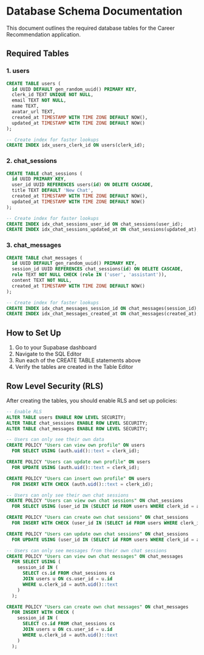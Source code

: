 # Database Schema Documentation

This document outlines the required database tables for the Career Recommendation application.

## Required Tables

### 1. users
```sql
CREATE TABLE users (
  id UUID DEFAULT gen_random_uuid() PRIMARY KEY,
  clerk_id TEXT UNIQUE NOT NULL,
  email TEXT NOT NULL,
  name TEXT,
  avatar_url TEXT,
  created_at TIMESTAMP WITH TIME ZONE DEFAULT NOW(),
  updated_at TIMESTAMP WITH TIME ZONE DEFAULT NOW()
);

-- Create index for faster lookups
CREATE INDEX idx_users_clerk_id ON users(clerk_id);
```

### 2. chat_sessions
```sql
CREATE TABLE chat_sessions (
  id UUID PRIMARY KEY,
  user_id UUID REFERENCES users(id) ON DELETE CASCADE,
  title TEXT DEFAULT 'New Chat',
  created_at TIMESTAMP WITH TIME ZONE DEFAULT NOW(),
  updated_at TIMESTAMP WITH TIME ZONE DEFAULT NOW()
);

-- Create index for faster lookups
CREATE INDEX idx_chat_sessions_user_id ON chat_sessions(user_id);
CREATE INDEX idx_chat_sessions_updated_at ON chat_sessions(updated_at);
```

### 3. chat_messages
```sql
CREATE TABLE chat_messages (
  id UUID DEFAULT gen_random_uuid() PRIMARY KEY,
  session_id UUID REFERENCES chat_sessions(id) ON DELETE CASCADE,
  role TEXT NOT NULL CHECK (role IN ('user', 'assistant')),
  content TEXT NOT NULL,
  created_at TIMESTAMP WITH TIME ZONE DEFAULT NOW()
);

-- Create index for faster lookups
CREATE INDEX idx_chat_messages_session_id ON chat_messages(session_id);
CREATE INDEX idx_chat_messages_created_at ON chat_messages(created_at);
```

## How to Set Up

1. Go to your Supabase dashboard
2. Navigate to the SQL Editor
3. Run each of the CREATE TABLE statements above
4. Verify the tables are created in the Table Editor

## Row Level Security (RLS)

After creating the tables, you should enable RLS and set up policies:

```sql
-- Enable RLS
ALTER TABLE users ENABLE ROW LEVEL SECURITY;
ALTER TABLE chat_sessions ENABLE ROW LEVEL SECURITY;
ALTER TABLE chat_messages ENABLE ROW LEVEL SECURITY;

-- Users can only see their own data
CREATE POLICY "Users can view own profile" ON users
  FOR SELECT USING (auth.uid()::text = clerk_id);

CREATE POLICY "Users can update own profile" ON users
  FOR UPDATE USING (auth.uid()::text = clerk_id);

CREATE POLICY "Users can insert own profile" ON users
  FOR INSERT WITH CHECK (auth.uid()::text = clerk_id);

-- Users can only see their own chat sessions
CREATE POLICY "Users can view own chat sessions" ON chat_sessions
  FOR SELECT USING (user_id IN (SELECT id FROM users WHERE clerk_id = auth.uid()::text));

CREATE POLICY "Users can create own chat sessions" ON chat_sessions
  FOR INSERT WITH CHECK (user_id IN (SELECT id FROM users WHERE clerk_id = auth.uid()::text));

CREATE POLICY "Users can update own chat sessions" ON chat_sessions
  FOR UPDATE USING (user_id IN (SELECT id FROM users WHERE clerk_id = auth.uid()::text));

-- Users can only see messages from their own chat sessions
CREATE POLICY "Users can view own chat messages" ON chat_messages
  FOR SELECT USING (
    session_id IN (
      SELECT cs.id FROM chat_sessions cs 
      JOIN users u ON cs.user_id = u.id 
      WHERE u.clerk_id = auth.uid()::text
    )
  );

CREATE POLICY "Users can create own chat messages" ON chat_messages
  FOR INSERT WITH CHECK (
    session_id IN (
      SELECT cs.id FROM chat_sessions cs 
      JOIN users u ON cs.user_id = u.id 
      WHERE u.clerk_id = auth.uid()::text
    )
  );
```
